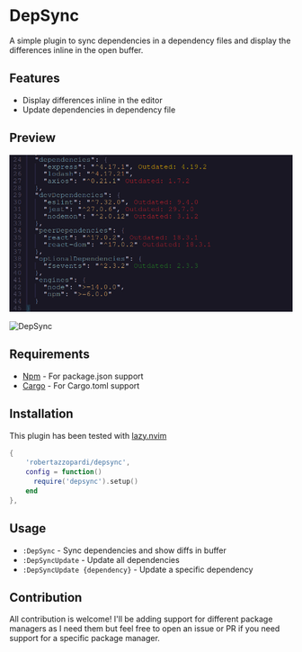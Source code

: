 # DepSync

A simple plugin to sync dependencies in a dependency files and display the differences inline in the open buffer.

## Features

- Display differences inline in the editor
- Update dependencies in dependency file

## Preview

![DepSyncNpm](./assets/buffer_view.png)

![DepSync](./assets/cargo-toml-sync.pn1)

## Requirements

- [Npm](https://www.npmjs.com/) - For package.json support
- [Cargo](https://github.com/rust-lang/cargo) - For Cargo.toml support

## Installation

This plugin has been tested with [lazy.nvim](https://github.com/folke/lazy.nvim)

```lua
{
    'robertazzopardi/depsync',
    config = function()
      require('depsync').setup()
    end
},
```

## Usage

- `:DepSync` - Sync dependencies and show diffs in buffer
- `:DepSyncUpdate` - Update all dependencies
- `:DepSyncUpdate {dependency}` - Update a specific dependency

## Contribution

All contribution is welcome! I'll be adding support for different package managers as I need them but feel free to open an issue or PR if you need support for a specific package manager.

